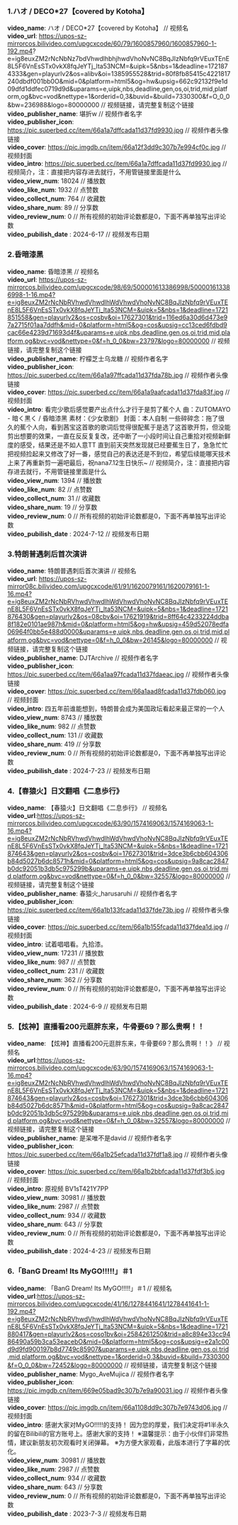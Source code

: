 ### 1.ハオ / DECO*27【covered by Kotoha】  
**video_name**: ハオ / DECO*27【covered by Kotoha】 // 视频名  
**video_url**: https://upos-sz-mirrorcos.bilivideo.com/upgcxcode/60/79/1600857960/1600857960-1-192.mp4? e=ig8euxZM2rNcNbNz7bdVhwdlhbhjhwdVhoNvNC8BqJIzNbfq9rVEuxTEnE8L5F6VnEsSTx0vkX8fqJeYTj_lta53NCM=&uipk=5&nbs=1&deadline=1721874333&gen=playurlv2&os=alibv&oi=1385955528&trid=80f8fb85415c4221817240dbdf001bb0O&mid=0&platform=html5&og=hw&upsig=662c92132f9e1d09dfd1ddfec0719d9d&uparams=e,uipk,nbs,deadline,gen,os,oi,trid,mid,platform,og&bvc=vod&nettype=1&orderid=0,3&buvid=&build=7330300&f=O_0_0&bw=236988&logo=80000000 // 视频链接，请完整复制这个链接  
**video_publisher_name**: 堪折w // 视频作者名字  
**video_publisher_icon**: https://pic.superbed.cc/item/66a1a7dffcada11d37fd9930.jpg // 视频作者头像链接    
**video_cover**: https://pic.imgdb.cn/item/66a12f3dd9c307b7e994cf0c.jpg // 视频封面  
**video_intro**: https://pic.superbed.cc/item/66a1a7dffcada11d37fd9930.jpg // 视频简介，注：直接把内容存进去就行，不用管链接里面是什么  
**video_view_num**: 18024 // 播放数  
**video_like_num**: 1932 // 点赞数  
**video_collect_num**: 764 // 收藏数  
**video_share_num**: 89 // 分享数  
**video_review_num**: 0 // 所有视频的初始评论数都是0，下面不再单独写出评论数  
**video_pubilish_date** : 2024-6-17 // 视频发布日期
  

### 2.昏暗漆黑 
**video_name**: 昏暗漆黑 // 视频名  
**video_url**: https://upos-sz-mirrorcos.bilivideo.com/upgcxcode/98/69/500001613386998/500001613386998-1-16.mp4?e=ig8euxZM2rNcNbRVhwdVhwdlhWdVhwdVhoNvNC8BqJIzNbfq9rVEuxTEnE8L5F6VnEsSTx0vkX8fqJeYTj_lta53NCM=&uipk=5&nbs=1&deadline=1721851558&gen=playurlv2&os=cosbv&oi=17627301&trid=116ed6a30d6d473e97a2715f01aa7ddfh&mid=0&platform=html5&og=cos&upsig=cc13ced6fdbd9cac66e4239d71693d4f&uparams=e,uipk,nbs,deadline,gen,os,oi,trid,mid,platform,og&bvc=vod&nettype=0&f=h_0_0&bw=23797&logo=80000000 // 视频链接，请完整复制这个链接  
**video_publisher_name**: 柠檬芝士乌龙糖 // 视频作者名字  
**video_publisher_icon**: https://pic.superbed.cc/item/66a1a97ffcada11d37fda78b.jpg // 视频作者头像链接    
**video_cover**: https://pic.superbed.cc/item/66a1a9aafcada11d37fda83f.jpg // 视频封面  
**video_intro**: 看完少歌后感觉要产出点什么才行于是剪了蕉个人 曲：ZUTOMAYO - 暗く黒く / 昏暗漆黑 素材：《少女歌剧》 封面：本人自制 一些碎碎念：拖了很久的蕉个人向，看到茜宝这首歌的歌词后觉得很配蕉于是选了这首歌开剪，但没能剪出想要的效果，一直在反反复复改，还中断了一小段时间让自己重拾对视频新鲜度的感受，结果还是不如人意TT 直到前天突然发现就已经要蕉生日了，急急忙忙把视频捡起来又修改了好一番，感觉自己的表达还是不到位，希望后续能哪天技术上来了再重新剪一遍吧最后，祝nana7.12生日快乐~  // 视频简介，注：直接把内容存进去就行，不用管链接里面是什么  
**video_view_num**: 1394 // 播放数  
**video_like_num**: 82 // 点赞数  
**video_collect_num**: 31 // 收藏数  
**video_share_num**: 19 // 分享数  
**video_review_num**: 0 // 所有视频的初始评论数都是0，下面不再单独写出评论数   
**video_pubilish_date** : 2024-7-12 // 视频发布日期
  

### 3.特朗普遇刺后首次演讲 
**video_name**: 特朗普遇刺后首次演讲 // 视频名  
**video_url**: https://upos-sz-mirror08c.bilivideo.com/upgcxcode/61/91/1620079161/1620079161-1-16.mp4?e=ig8euxZM2rNcNbRVhwdVhwdlhWdVhwdVhoNvNC8BqJIzNbfq9rVEuxTEnE8L5F6VnEsSTx0vkX8fqJeYTj_lta53NCM=&uipk=5&nbs=1&deadline=1721876430&gen=playurlv2&os=08cbv&oi=17621919&trid=8ff64c4233224ddba8f182e0101ae987h&mid=0&platform=html5&og=hw&upsig=459d52078edfa06964f0bb5e488d0000&uparams=e,uipk,nbs,deadline,gen,os,oi,trid,mid,platform,og&bvc=vod&nettype=0&f=h_0_0&bw=26145&logo=80000000 // 视频链接，请完整复制这个链接  
**video_publisher_name**: DJTArchive // 视频作者名字  
**video_publisher_icon**: https://pic.superbed.cc/item/66a1aa97fcada11d37fdaeac.jpg // 视频作者头像链接    
**video_cover**: https://pic.superbed.cc/item/66a1aad8fcada11d37fdb060.jpg // 视频封面  
**video_intro**: 四五年前谁能想到，特朗普会成为美国政坛看起来最正常的一个人  
**video_view_num**: 8743 // 播放数  
**video_like_num**: 982 // 点赞数  
**video_collect_num**: 131 // 收藏数  
**video_share_num**: 419 // 分享数  
**video_review_num**: 0 // 所有视频的初始评论数都是0，下面不再单独写出评论数  
**video_pubilish_date** : 2024-7-23 // 视频发布日期
  

### 4.【春猿火】日文翻唱《二息歩行》 
**video_name**: 【春猿火】日文翻唱《二息歩行》 // 视频名  
**video_url**:https://upos-sz-mirrorcos.bilivideo.com/upgcxcode/63/90/1574169063/1574169063-1-16.mp4?e=ig8euxZM2rNcNbRVhwdVhwdlhWdVhwdVhoNvNC8BqJIzNbfq9rVEuxTEnE8L5F6VnEsSTx0vkX8fqJeYTj_lta53NCM=&uipk=5&nbs=1&deadline=1721874643&gen=playurlv2&os=cosbv&oi=17627301&trid=3dce3b6cbb604306b84d5027b6dc8571h&mid=0&platform=html5&og=cos&upsig=9a8cac2847b0dc92051b3db5c975299b&uparams=e,uipk,nbs,deadline,gen,os,oi,trid,mid,platform,og&bvc=vod&nettype=0&f=h_0_0&bw=32557&logo=80000000 // 视频链接，请完整复制这个链接  
**video_publisher_name**: 春猿火_harusaruhi // 视频作者名字  
**video_publisher_icon**: https://pic.superbed.cc/item/66a1b133fcada11d37fde73b.jpg // 视频作者头像链接    
**video_cover**: https://pic.superbed.cc/item/66a1b155fcada11d37fdea1d.jpg // 视频封面  
**video_intro**: 试着唱唱看。九拾漆。  
**video_view_num**: 17231 // 播放数  
**video_like_num**: 987 // 点赞数  
**video_collect_num**: 231 // 收藏数  
**video_share_num**: 362 // 分享数  
**video_review_num**: 0 // 所有视频的初始评论数都是0，下面不再单独写出评论数   
**video_pubilish_date** : 2024-6-9 // 视频发布日期
  

### 5.【炫神】直播看200元逛胖东来，牛骨要69？那么贵啊！！ 
**video_name**: 【炫神】直播看200元逛胖东来，牛骨要69？那么贵啊！！》 // 视频名  
**video_url**:https://upos-sz-mirrorcos.bilivideo.com/upgcxcode/63/90/1574169063/1574169063-1-16.mp4?e=ig8euxZM2rNcNbRVhwdVhwdlhWdVhwdVhoNvNC8BqJIzNbfq9rVEuxTEnE8L5F6VnEsSTx0vkX8fqJeYTj_lta53NCM=&uipk=5&nbs=1&deadline=1721874643&gen=playurlv2&os=cosbv&oi=17627301&trid=3dce3b6cbb604306b84d5027b6dc8571h&mid=0&platform=html5&og=cos&upsig=9a8cac2847b0dc92051b3db5c975299b&uparams=e,uipk,nbs,deadline,gen,os,oi,trid,mid,platform,og&bvc=vod&nettype=0&f=h_0_0&bw=32557&logo=80000000 // 视频链接，请完整复制这个链接  
**video_publisher_name**: 是呆唯不是david // 视频作者名字  
**video_publisher_icon**: https://pic.superbed.cc/item/66a1b25efcada11d37fdf1a8.jpg // 视频作者头像链接    
**video_cover**: https://pic.superbed.cc/item/66a1b2bbfcada11d37fdf3b5.jpg // 视频封面  
**video_intro**: 原视频 BV1sT421Y7PP  
**video_view_num**: 30981 // 播放数  
**video_like_num**: 2987 // 点赞数  
**video_collect_num**: 934 // 收藏数  
**video_share_num**: 643 // 分享数  
**video_review_num**: 0 // 所有视频的初始评论数都是0，下面不再单独写出评论数  
**video_pubilish_date** : 2024-4-23 // 视频发布日期
  

### 6.「BanG Dream! Its MyGO!!!!!」＃1 
**video_name**: 「BanG Dream! Its MyGO!!!!!」＃1 // 视频名  
**video_url**:https://upos-sz-mirrorcos.bilivideo.com/upgcxcode/41/16/1278441641/1278441641-1-192.mp4?e=ig8euxZM2rNcNbRVhwdVhwdlhWdVhwdVhoNvNC8BqJIzNbfq9rVEuxTEnE8L5F6VnEsSTx0vkX8fqJeYTj_lta53NCM=&uipk=5&nbs=1&deadline=1721880417&gen=playurlv2&os=coso1bv&oi=2584261250&trid=a8c894e33cc9486490a59b3ca53eacebO&mid=0&platform=html5&og=cos&upsig=e2a1c00d9d9fd900197b8d7749c85907&uparams=e,uipk,nbs,deadline,gen,os,oi,trid,mid,platform,og&bvc=vod&nettype=1&orderid=0,3&buvid=&build=7330300&f=O_0_0&bw=72452&logo=80000000 // 视频链接，请完整复制这个链接  
**video_publisher_name**: Mygo_AveMujica // 视频作者名字  
**video_publisher_icon**: https://pic.imgdb.cn/item/669e05bad9c307b7e9a90031.jpg // 视频作者头像链接    
**video_cover**: https://pic.imgdb.cn/item/66a1108dd9c307b7e9743d06.jpg // 视频封面  
**video_intro**: 感谢大家对MyGO!!!!!的支持！ 因为您的厚爱，我们决定将#1半永久的留在Bilibili的官方账号上。感谢大家的支持！ ※温馨提示：由于小伙伴们非常热情，建议新朋友初次观看时关闭弹幕。 ※为方便大家观看，此版本进行了字幕的优化。  
**video_view_num**: 30981 // 播放数  
**video_like_num**: 2987 // 点赞数  
**video_collect_num**: 934 // 收藏数  
**video_share_num**: 643 // 分享数  
**video_review_num**: 0 // 所有视频的初始评论数都是0，下面不再单独写出评论数  
**video_pubilish_date** : 2023-7-3 // 视频发布日期

  
